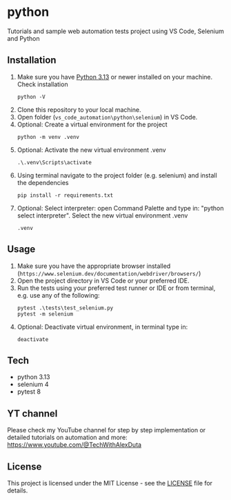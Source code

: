 # python
Tutorials and sample web automation tests project using VS Code, Selenium and Python

## Installation
1. Make sure you have [Python 3.13](https://www.python.org/downloads/) or newer installed on your machine. Check installation
    ```PS
    python -V
    ```
2. Clone this repository to your local machine.
3. Open folder (`vs_code_automation\python\selenium`) in VS Code. 
4. Optional: Create a virtual environment for the project
    ```
    python -m venv .venv
    ```
5. Optional: Activate the new virtual environment .venv
    ```
    .\.venv\Scripts\activate
    ```
6. Using terminal navigate to the project folder (e.g. selenium) and install the dependencies 
    ```
    pip install -r requirements.txt
    ```
7. Optional:  Select interpreter: open Command Palette and type in: "python select interpreter". Select the new virtual environment .venv
    ```
    .venv
    ```

## Usage
1. Make sure you have the appropriate browser installed (`https://www.selenium.dev/documentation/webdriver/browsers/`)
2. Open the project directory in VS Code or your preferred IDE. 
3. Run the tests using your preferred test runner or IDE or from terminal, e.g. use any of the following:
    ```PS
    pytest .\tests\test_selenium.py
    pytest -m selenium
    ```
4. Optional: Deactivate virtual environment, in terminal type in:
    ```
    deactivate
    ```

## Tech
- python 3.13
- selenium 4
- pytest 8

## YT channel
Please check my YouTube channel for step by step implementation or detailed tutorials on automation and more: https://www.youtube.com/@TechWithAlexDuta

## License
This project is licensed under the MIT License - see the [LICENSE](LICENSE) file for details.